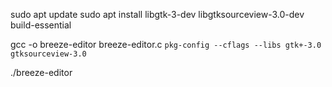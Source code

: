 sudo apt update
sudo apt install libgtk-3-dev libgtksourceview-3.0-dev build-essential


gcc -o breeze-editor breeze-editor.c `pkg-config --cflags --libs gtk+-3.0 gtksourceview-3.0`


./breeze-editor


